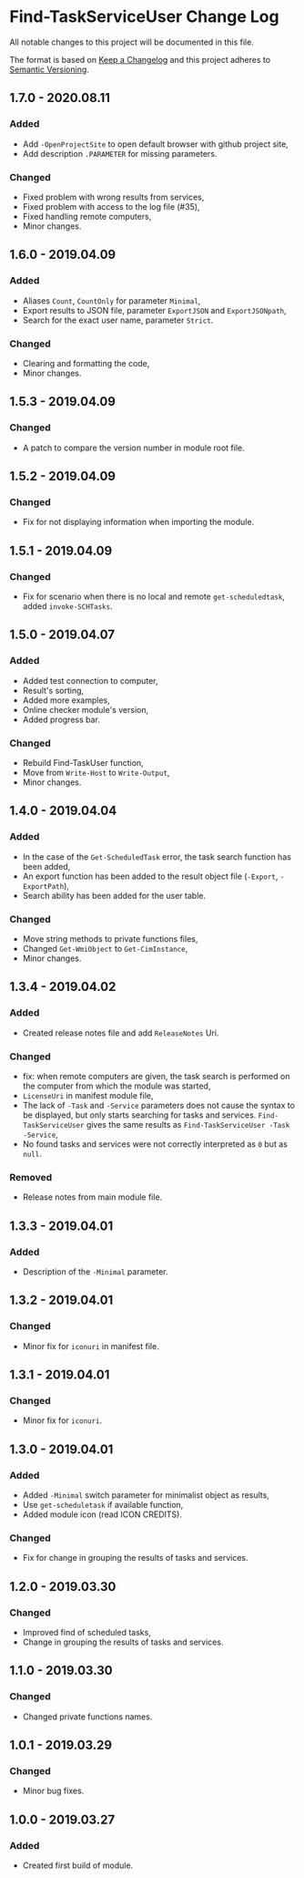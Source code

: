 # Find-TaskServiceUser Change Log

All notable changes to this project will be documented in this file.

The format is based on [Keep a Changelog](http://keepachangelog.com/) and this project adheres to [Semantic Versioning](http://semver.org/).

## 1.7.0 - 2020.08.11

### Added

- Add `-OpenProjectSite` to open default browser with github project site,
- Add description `.PARAMETER` for missing parameters.

### Changed

- Fixed problem with wrong results from services,
- Fixed problem with access to the log file (#35),
- Fixed handling remote computers,
- Minor changes.

## 1.6.0 - 2019.04.09

### Added

- Aliases `Count`, `CountOnly` for parameter `Minimal`,
- Export results to JSON file, parameter `ExportJSON` and `ExportJSONpath`,
- Search for the exact user name, parameter `Strict`.

### Changed

- Clearing and formatting the code,
- Minor changes.

## 1.5.3 - 2019.04.09

### Changed

- A patch to compare the version number in module root file.

## 1.5.2 - 2019.04.09

### Changed

- Fix for not displaying information when importing the module.

## 1.5.1 - 2019.04.09

### Changed

- Fix for scenario when there is no local and remote `get-scheduledtask`, added `invoke-SCHTasks`.

## 1.5.0 - 2019.04.07

### Added

- Added test connection to computer,
- Result's sorting,
- Added more examples,
- Online checker module's version,
- Added progress bar.

### Changed

- Rebuild Find-TaskUser function,
- Move from `Write-Host` to `Write-Output`,
- Minor changes.

## 1.4.0 - 2019.04.04

### Added

- In the case of the `Get-ScheduledTask` error, the task search function has been added,
- An export function has been added to the result object file (`-Export`, `-ExportPath`),
- Search ability has been added for the user table.

### Changed

- Move string methods to private functions files,
- Changed `Get-WmiObject` to `Get-CimInstance`,
- Minor changes.

## 1.3.4 - 2019.04.02

### Added

- Created release notes file and add `ReleaseNotes` Uri.

### Changed

- fix: when remote computers are given, the task search is performed on the computer from which the module was started,
- `LicenseUri` in manifest module file,
- The lack of `-Task` and `-Service` parameters does not cause the syntax to be displayed, but only starts searching     for tasks and services. `Find-TaskServiceUser` gives the    same results as `Find-TaskServiceUser -Task -Service`,
- No found tasks and services were not correctly interpreted as `0` but as `null`.

### Removed

- Release notes from main module file.

## 1.3.3 - 2019.04.01

### Added

- Description of the `-Minimal` parameter.

## 1.3.2 - 2019.04.01

### Changed

- Minor fix for `iconuri` in manifest file.

## 1.3.1 - 2019.04.01

### Changed

- Minor fix for `iconuri`.

## 1.3.0 - 2019.04.01

### Added

- Added `-Minimal` switch parameter for minimalist object as results,
- Use `get-scheduletask` if available function,
- Added module icon (read ICON CREDITS).

### Changed

- Fix for change in grouping the results of tasks and services.

## 1.2.0 - 2019.03.30

### Changed

- Improved find of scheduled tasks,
- Change in grouping the results of tasks and services. 

## 1.1.0 - 2019.03.30

### Changed

- Changed private functions names.

## 1.0.1 - 2019.03.29

### Changed

- Minor bug fixes.

## 1.0.0 - 2019.03.27

### Added

- Created first build of module.

